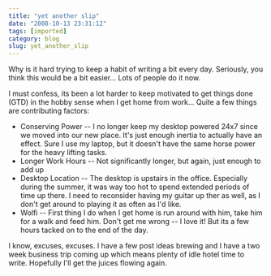 ```yaml
---
title: "yet another slip"
date: "2008-10-13 23:31:12"
tags: [imported]
category: blog
slug: yet_another_slip
---
```


Why is it hard trying to keep a habit of writing a bit every day. Seriously, you think this would be a bit easier... Lots of people do it now.

I must confess, its been a lot harder to keep motivated to get things done (GTD) in the hobby sense when I get home from work... Quite a few things are contributing factors:

<ul>
	<li>Conserving Power -- I no longer keep my desktop powered 24x7 since we moved into our new place.  It's just enough inertia to actually have an effect.  Sure I use my laptop, but it doesn't have the same horse power for the heavy lifting tasks.</li>
	<li>Longer Work Hours -- Not significantly longer, but again, just enough to add up</li>
	<li>Desktop Location -- The desktop is upstairs in the office.  Especially during the summer, it was way too hot to spend extended periods of time up there.  I need to reconsider having my guitar up ther as well, as I don't get around to playing it as often as I'd like.</li>
	<li>Wolfi -- First thing I do when I get home is run around with him, take him for a walk and feed him.  Don't get me wrong -- I love it!  But its a few hours tacked on to the end of the day.</li>
</ul>

I know, excuses, excuses. I have a few post ideas brewing and I have a two week business trip coming up which means plenty of idle hotel time to write. Hopefully I'll get the juices flowing again.

